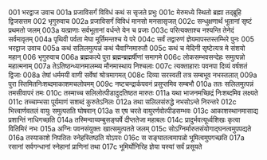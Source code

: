 001  भरद्वाज उवाच
001a प्रजाविसर्गं विविधं कथं स सृजते प्रभुः
001c मेरुमध्ये स्थितो ब्रह्मा तद्ब्रूहि द्विजसत्तम
002  भृगुरुवाच
002a प्रजाविसर्गं विविधं मानसो मनसासृजत्
002c सन्धुक्षणार्थं भूतानां सृष्टं प्रथमतो जलम्
003a यत्प्राणाः सर्वभूतानां वर्धन्ते येन च प्रजाः
003c परित्यक्ताश्च नश्यन्ति तेनेदं सर्वमावृतम्
004a पृथिवी पर्वता मेघा मूर्तिमन्तश्च ये परे
004c सर्वं तद्वारुणं ज्ञेयमापस्तस्तम्भिरे पुनः
005  भरद्वाज उवाच
005a कथं सलिलमुत्पन्नं कथं चैवाग्निमारुतौ
005c कथं च मेदिनी सृष्टेत्यत्र मे संशयो महान्
006  भृगुरुवाच
006a ब्रह्मकल्पे पुरा ब्रह्मन्ब्रह्मर्षीणां समागमे
006c लोकसम्भवसन्देहः समुत्पन्नो महात्मनाम्
007a तेऽतिष्ठन्ध्यानमालम्ब्य मौनमास्थाय निश्चलाः
007c त्यक्ताहाराः पवनपा दिव्यं वर्षशतं द्विजाः
008a तेषां धर्ममयी वाणी सर्वेषां श्रोत्रमागमत्
008c दिव्या सरस्वती तत्र सम्बभूव नभस्तलात्
009a पुरा स्तिमितनिःशब्दमाकाशमचलोपमम्
009c नष्टचन्द्रार्कपवनं प्रसुप्तमिव सम्बभौ
010a ततः सलिलमुत्पन्नं तमसीवापरं तमः
010c तस्माच्च सलिलोत्पीडादुदतिष्ठत मारुतः
011a यथा भाजनमच्छिद्रं निःशब्दमिव लक्ष्यते
011c तच्चाम्भसा पूर्यमाणं सशब्दं कुरुतेऽनिलः
012a तथा सलिलसंरुद्धे नभसोऽन्ते निरन्तरे
012c भित्त्वार्णवतलं वायुः समुत्पतति घोषवान्
013a स एष चरते वायुरर्णवोत्पीडसम्भवः
013c आकाशस्थानमासाद्य प्रशान्तिं नाधिगच्छति
014a तस्मिन्वाय्वम्बुसङ्घर्षे दीप्ततेजा महाबलः
014c प्रादुर्भवत्यूर्ध्वशिखः कृत्वा वितिमिरं नभः
015a अग्निः पवनसंयुक्तः खात्समुत्पतते जलम्
015c सोऽग्निर्मारुतसंयोगाद्घनत्वमुपपद्यते
016a तस्याकाशे निपतितः स्नेहस्तिष्ठति योऽपरः
016c स सङ्घातत्वमापन्नो भूमित्वमुपगच्छति
017a रसानां सर्वगन्धानां स्नेहानां प्राणिनां तथा
017c भूमिर्योनिरिह ज्ञेया यस्यां सर्वं प्रसूयते

